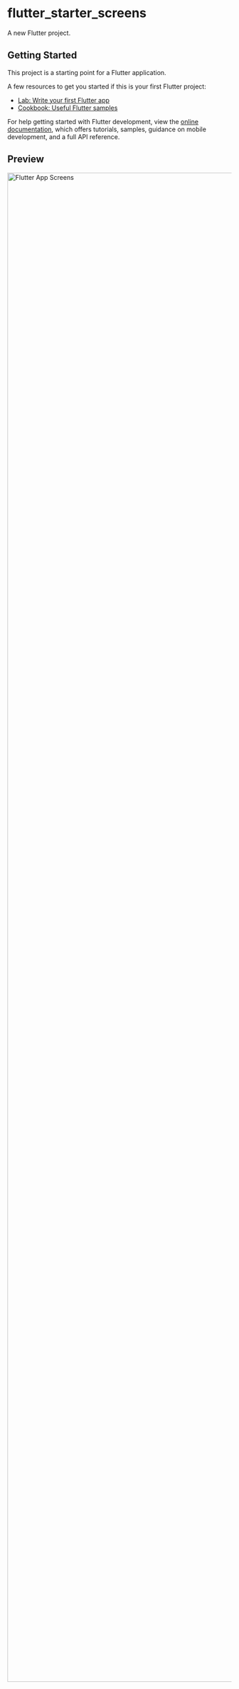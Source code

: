 # flutter_starter_screens

A new Flutter project.

## Getting Started

This project is a starting point for a Flutter application.

A few resources to get you started if this is your first Flutter project:

- [Lab: Write your first Flutter app](https://docs.flutter.dev/get-started/codelab)
- [Cookbook: Useful Flutter samples](https://docs.flutter.dev/cookbook)

For help getting started with Flutter development, view the
[online documentation](https://docs.flutter.dev/), which offers tutorials,
samples, guidance on mobile development, and a full API reference.

## Preview

<img width="3211" height="3384" alt="Flutter App Screens" src="https://github.com/user-attachments/assets/1441015b-7ef7-4c8a-b02f-99d7216d30b9" />
